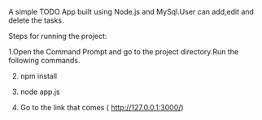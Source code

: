 
A simple TODO App built using Node.js and MySql.User can add,edit and delete the tasks.




Steps for running the project:



1.Open the Command Prompt and go to the project directory.Run the following commands.

2. npm install

3. node app.js

4. Go to the link that comes ( http://127.0.0.1:3000/)
